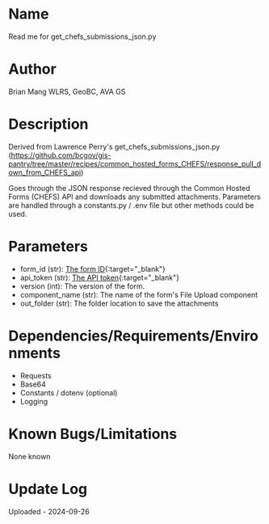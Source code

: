 # Name
Read me for get_chefs_submissions_json.py

# Author
Brian Mang
WLRS, GeoBC, AVA GS

# Description

Derived from Lawrence Perry's get_chefs_submissions_json.py (https://github.com/bcgov/gis-pantry/tree/master/recipes/common_hosted_forms_CHEFS/response_pull_down_from_CHEFS_api)

Goes through the JSON response recieved through the Common Hosted Forms (CHEFS) API and downloads any submitted attachments. Parameters are handled through a constants.py / .env file but other methods could be used.

# Parameters

* form_id (str): [The form ID](https://github.com/bcgov/gis-pantry/tree/master/recipes/common_hosted_forms_CHEFS/response_pull_down_from_CHEFS_api/form_id_api_key.png){:target="_blank"}
* api_token (str): [The API token](https://github.com/bcgov/gis-pantry/tree/master/recipes/common_hosted_forms_CHEFS/response_pull_down_from_CHEFS_api/form_id_api_key.png){:target="_blank"}
* version (int): The version of the form.
* component_name (str): The name of the form's File Upload component
* out_folder (str): The folder location to save the attachments

# Dependencies/Requirements/Environments

* Requests
* Base64
* Constants / dotenv (optional)
* Logging

# Known Bugs/Limitations

None known

# Update Log

Uploaded - 2024-09-26
